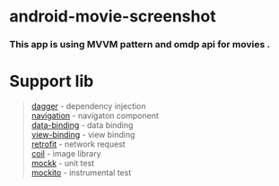 # android-movie-screenshot
### This app is using MVVM pattern and omdp api for movies .
# Support lib
>[dagger](https://dagger.dev/) - dependency injection <br />
[navigation](https://developer.android.com/guide/navigation/navigation-getting-started) - navigaton component<br />
[data-binding](https://developer.android.com/topic/libraries/data-binding) - data binding<br />
[view-binding](https://developer.android.com/topic/libraries/view-binding) - view binding<br />
[retrofit](https://github.com/square/retrofit) - network request<br />
[coil](https://github.com/coil-kt/coil) - image library <br />
[mockk](https://mockk.io/) - unit test <br />
[mockito](https://site.mockito.org/) - instrumental test <br />
